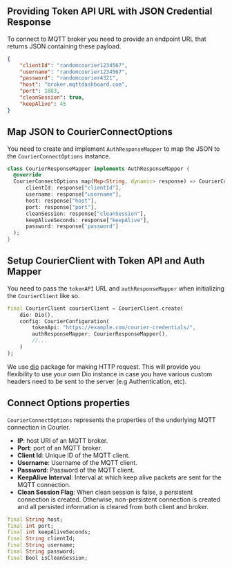 ## Providing Token API URL with JSON Credential Response

To connect to MQTT broker you need to provide an endpoint URL that returns JSON containing these payload. 

```json
{
	"clientId": "randomcourier1234567",
	"username": "randomcourier1234567",
    "password": "randomcourier4321",
	"host": "broker.mqttdashboard.com",
	"port": 1883,
	"cleanSession": true,
	"keepAlive": 45
}
```

## Map JSON to CourierConnectOptions

You need to create and implement `AuthResponseMapper` to map the JSON to the `CourierConnectOptions` instance.

```dart
class CourierResponseMapper implements AuthResponseMapper {
  @override
  CourierConnectOptions map(Map<String, dynamic> response) => CourierConnectOptions(
      clientId: response["clientId"],
      username: response["username"],
      host: response["host"],
      port: response["port"],
      cleanSession: response["cleanSession"],
      keepAliveSeconds: response["keepAlive"],
      password: response['password']
  );
}
```

## Setup CourierClient with Token API and Auth Mapper

You need to pass the `tokenAPI` URL and `authResponseMapper` when initializing the   `CourierClient` like so.

```dart
final CourierClient courierClient = CourierClient.create(
    dio: Dio(),
    config: CourierConfiguration(
        tokenApi: "https://example.com/courier-credentials/",
        authResponseMapper: CourierResponseMapper(),
        //...
    )
);
```

We use [dio](https://pub.dev/packages/dio) package for making HTTP request. This will provide you flexibility to use your own Dio instance in case you have various custom headers need to be sent to the server (e.g Authentication, etc). 

## Connect Options properties

`CourierConnectOptions` represents the properties of the underlying MQTT connection in Courier.

- **IP**: host URI of an MQTT broker.
- **Port**: port of an MQTT broker.
- **Client Id**: Unique ID of the MQTT client.
- **Username**: Username of the MQTT client.
- **Password**: Password of the MQTT client.
- **KeepAlive Interval**: Interval at which keep alive packets are sent for the MQTT connection.
- **Clean Session Flag**: When clean session is false, a persistent connection is created. Otherwise, non-persistent connection is created and all persisted information is cleared from both client and broker.

```dart
final String host;
final int port;
final int keepAliveSeconds;
final String clientId;
final String username;
final String password;
final Bool isCleanSession;
```